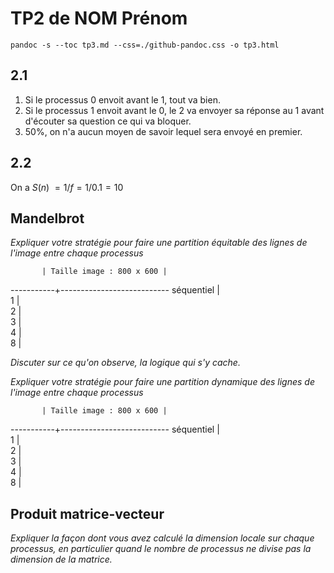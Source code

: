 # TP2 de NOM Prénom

`pandoc -s --toc tp3.md --css=./github-pandoc.css -o tp3.html`

## 2.1
1. Si le processus 0 envoit avant le 1, tout va bien.
2. Si le processus 1 envoit avant le 0, le 2 va envoyer sa réponse au 1 avant d'écouter sa question ce qui va bloquer. 
3. 50%, on n'a aucun moyen de savoir lequel sera envoyé en premier.

## 2.2
On a $S(n) ~= 1/f = 1/0.1 = 10$

## Mandelbrot 


*Expliquer votre stratégie pour faire une partition équitable des lignes de l'image entre chaque processus*

           | Taille image : 800 x 600 | 
-----------+---------------------------
séquentiel |              
1          |              
2          |              
3          |              
4          |              
8          |              


*Discuter sur ce qu'on observe, la logique qui s'y cache.*

*Expliquer votre stratégie pour faire une partition dynamique des lignes de l'image entre chaque processus*

           | Taille image : 800 x 600 | 
-----------+---------------------------
séquentiel |              
1          |              
2          |              
3          |              
4          |              
8          |              



## Produit matrice-vecteur



*Expliquer la façon dont vous avez calculé la dimension locale sur chaque processus, en particulier quand le nombre de processus ne divise pas la dimension de la matrice.*
